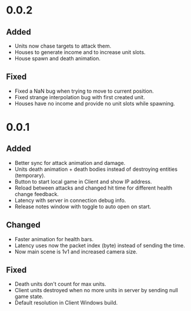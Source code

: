 # 0.0.2

## Added

  * Units now chase targets to attack them.
  * Houses to generate income and to increase unit slots.
  * House spawn and death animation.

## Fixed

  * Fixed a NaN bug when trying to move to current position. 
  * Fixed strange interpolation bug with first created unit.
  * Houses have no income and provide no unit slots while spawning.
  
# 0.0.1

## Added

  * Better sync for attack animation and damage.
  * Units death animation + death bodies instead of destroying entities (temporary).
  * Button to start local game in Client and show IP address.
  * Reload between attacks and changed hit time for different health change feedback.
  * Latency with server in connection debug info.
  * Release notes window with toggle to auto open on start.

## Changed

  * Faster animation for health bars.
  * Latency uses now the packet index (byte) instead of sending the time.
  * Now main scene is 1v1 and increased camera size.

## Fixed

  * Death units don't count for max units.
  * Client units destroyed when no more units in server by sending null game state.
  * Default resolution in Client Windows build.
